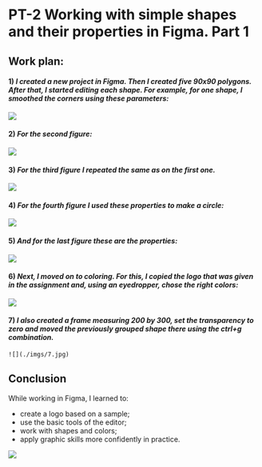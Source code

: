 # PT-2 Working with simple shapes and their properties in Figma. Part 1 
## Work plan:
#### 1) *I created a new project in Figma. Then I created five 90x90 polygons. After that, I started editing each shape. For example, for one shape, I smoothed the corners using these parameters:* <br>
 ![](./imgs/1.jpg)
 #### 2) *For the second figure:*<br>
 ![](./imgs/2.jpg)
#### 3) *For the third figure I repeated the same as on the first one.*<br>
![](./imgs/3.jpg)
 #### 4) *For the fourth figure I used these properties to make a circle:*<br>
 ![](./imgs/4.jpg)
#### 5)  *And for the last figure these are the properties:*<br>
![](./imgs/5.jpg)
#### 6)  *Next, I moved on to coloring. For this, I copied the logo that was given in the assignment and, using an eyedropper, chose the right colors:*<br>
![](./imgs/6.jpg)
#### 7)  *I also created a frame measuring 200 by 300, set the transparency to zero and moved the previously grouped shape there using the ctrl+g combination.* <br>
    ![](./imgs/7.jpg)
 ## Conclusion
While working in Figma, I learned to:
-   create a logo based on a sample;
-   use the basic tools of the editor;
-   work with shapes and colors;
-   apply graphic skills more confidently in practice.

![](./imgs/dz2.png)





